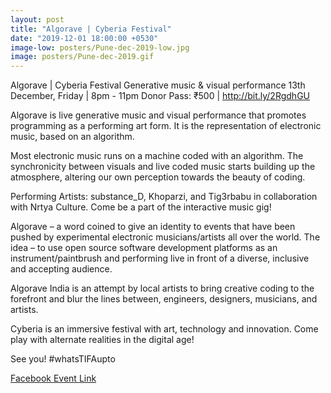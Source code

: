 ```yaml
---
layout: post
title: "Algorave | Cyberia Festival"
date: "2019-12-01 18:00:00 +0530"
image-low: posters/Pune-dec-2019-low.jpg
image: posters/Pune-dec-2019.gif
---
```

Algorave | Cyberia Festival
Generative music & visual performance
13th December, Friday | 8pm - 11pm
Donor Pass: ₹500 | http://bit.ly/2RgdhGU

Algorave is live generative music and visual performance that promotes programming as a performing art form. It is the representation of electronic music, based on an algorithm.

Most electronic music runs on a machine coded with an algorithm. The synchronicity between visuals and live coded music starts building up the atmosphere, altering our own perception towards the beauty of coding.

Performing Artists: substance_D, Khoparzi, and Tig3rbabu in collaboration with Nrtya Culture.
Come be a part of the interactive music gig!

Algorave – a word coined to give an identity to events that have been pushed by experimental electronic musicians/artists all over the world. The idea – to use open source software development platforms as an instrument/paintbrush and performing live in front of a diverse, inclusive and accepting audience.

Algorave India is an attempt by local artists to bring creative coding to the forefront and blur the lines between, engineers, designers, musicians, and artists.

Cyberia is an immersive festival with art, technology and innovation. Come play with alternate realities in the digital age!

See you! #whatsTIFAupto

[Facebook Event Link](https://www.facebook.com/events/427133667983988/)
